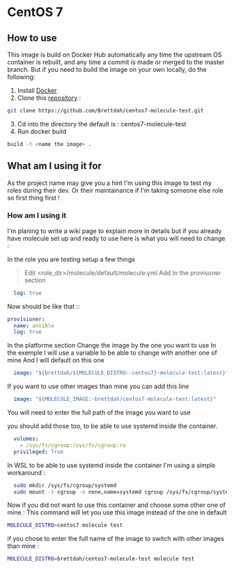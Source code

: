 # CentOS 7

## How to use
This image is build on Docker Hub automatically any time the upstream OS container is rebuilt, and any time a commit is made or merged to the master branch. But if you need to build the image on your own locally, do the following:

1. Install [Docker](https://docs.docker.com/engine/installation/)
2. Clone this [repository](https://github.com/Brettdah/centos7-molecule-test.git) :
```bash
git clone https://github.com/Brettdah/centos7-molecule-test.git
```
3. Cd into the directory the default is : centos7-molecule-test
4. Run docker build
```bash
build -t <name the image> .
```

## What am I using it for
As the project name may give you a hint I'm using this image to test my roles during their dev.
Or their maintainance if I'm taking someone else role so first thing first ! 

### How am I using it
I'm planing to write a wiki page to explain more in details but if you already have molecule set up and ready to use here is what you will need to change :

In the role you are testing setup a few things
> Edit <role_dir>/molecule/default/molecule.yml
> Add In the provisoner section
```yaml
  log: true
```
Now should be like that ::
```yaml
provisioner:
  name: ansible
  log: true
```

In the platforme section
Change the image by the one you want to use
In the exemple I will use a variable to be able to change with another one of mine 
And I will default on this one
```yaml
  image: "${brettdah/${MOLECULE_DISTRO:-centos7}-molecule-test:latest}"
```
If you want to use other images than mine you can add this line
```yaml
  image: "${MOLECULE_IMAGE:-brettdah/centos7-molecule-test:latest}"
```
You will need to enter the full path of the image you want to use

you should add those too, to be able to use systemd inside the container.
```yaml
  volumes:
    - /sys/fs/cgroup:/sys/fs/cgroup:ro
  privileged: True
```

In WSL to be able to use systemd inside the container I'm using a simple workaround :
```bash
  sudo mkdir /sys/fs/cgroup/systemd
  sudo mount -t cgroup -o none,name=systemd cgroup /sys/fs/cgroup/systemd
```

Now if you did not want to use this container and choose some other one of mine :
This command will let you use this image instead of the one in default
```bash
MOLECULE_DISTRO=centos7 molecule test
```
if you chose to enter the full name of the image to switch with other images than mine :
```bash
MOLECULE_DISTRO=brettdah/centos7-molecule-test molecule test
```



